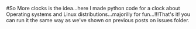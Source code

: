 #So More clocks is the idea...here I made python code for a clock about Operating systems and Linux distributions...majorilly for fun...!!!That's it! you can run it the same way as we've shown on previous posts on issues folder.
